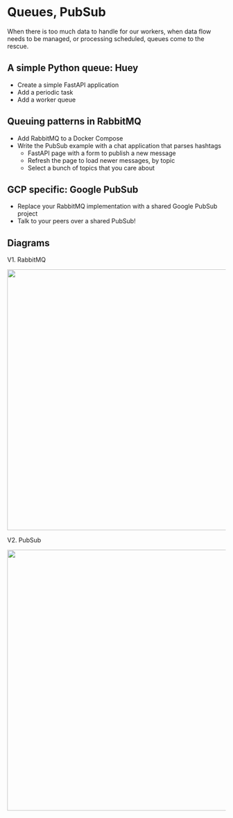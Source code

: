 # Queues, PubSub

When there is too much data to handle for our workers, when data flow needs to be managed, or processing scheduled, queues come to the rescue.

## A simple Python queue: Huey

- Create a simple FastAPI application
- Add a periodic task
- Add a worker queue

## Queuing patterns in RabbitMQ

- Add RabbitMQ to a Docker Compose
- Write the PubSub example with a chat application that parses hashtags
  - FastAPI page with a form to publish a new message
  - Refresh the page to load newer messages, by topic
  - Select a bunch of topics that you care about

## GCP specific: Google PubSub

- Replace your RabbitMQ implementation with a shared Google PubSub project
- Talk to your peers over a shared PubSub!


## Diagrams

V1. RabbitMQ

<img src="https://storage.googleapis.com/lewagon-data-engineering-bootcamp-assets/assets/chat-rabbitmq.png" width=600>

V2. PubSub

<img src="https://storage.googleapis.com/lewagon-data-engineering-bootcamp-assets/assets/chat-pubsub.png" width=600>
